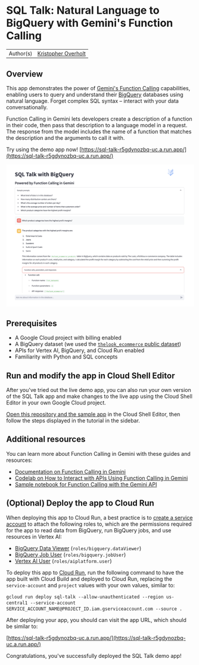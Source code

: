 # SQL Talk: Natural Language to BigQuery with Gemini's Function Calling

| | |
|-|-|
|Author(s) | [Kristopher Overholt](https://github.com/koverholt) |

## Overview

This app demonstrates the power of
[Gemini's Function Calling](https://cloud.google.com/vertex-ai/docs/generative-ai/multimodal/function-calling)
capabilities, enabling users to query and understand their
[BigQuery](https://cloud.google.com/bigquery) databases using natural language.
Forget complex SQL syntax – interact with your data conversationally.

Function Calling in Gemini lets developers create a description of a function in
their code, then pass that description to a language model in a request. The
response from the model includes the name of a function that matches the
description and the arguments to call it with.

Try using the demo app now! [https://sql-talk-r5gdynozbq-uc.a.run.app/](https://sql-talk-r5gdynozbq-uc.a.run.app/)

![SQL Talk Demo App](sql-talk.png)

## Prerequisites

- A Google Cloud project with billing enabled
- A BigQuery dataset (we used the
  [`thelook_ecommerce` public dataset](https://console.cloud.google.com/marketplace/product/bigquery-public-data/thelook-ecommerce))
- APIs for Vertex AI, BigQuery, and Cloud Run enabled
- Familiarity with Python and SQL concepts

## Run and modify the app in Cloud Shell Editor

After you've tried out the live demo app, you can also run your own version of
the SQL Talk app and make changes to the live app using the Cloud Shell Editor
in your own Google Cloud project.

[Open this repository and the sample app](https://shell.cloud.google.com/cloudshell/editor?cloudshell_git_repo=https://github.com/GoogleCloudPlatform/generative-ai.git&cloudshell_workspace=gemini/function-calling/sql-talk-app/&cloudshell_tutorial=tutorial.md&cloudshell_git_branch=sql-talk-tutorials&cloudshell_open_in_editor=app.py)
in the Cloud Shell Editor, then follow the steps displayed in the tutorial in
the sidebar.

## Additional resources

You can learn more about Function Calling in Gemini with these guides and
resources:

- [Documentation on Function Calling in Gemini](https://cloud.google.com/vertex-ai/docs/generative-ai/multimodal/function-calling)
- [Codelab on How to Interact with APIs Using Function Calling in Gemini](https://codelabs.developers.google.com/codelabs/gemini-function-calling)
- [Sample notebook for Function Calling with the Gemini API](https://github.com/GoogleCloudPlatform/generative-ai/blob/main/gemini/function-calling/intro_function_calling.ipynb)

## (Optional) Deploy the app to Cloud Run

When deploying this app to Cloud Run, a best practice is to [create a service
account](https://cloud.google.com/iam/docs/service-accounts-create) to attach
the following roles to, which are the permissions required for the app to read
data from BigQuery, run BigQuery jobs, and use resources in Vertex AI:

- [BigQuery Data Viewer](https://cloud.google.com/bigquery/docs/access-control#bigquery.dataViewer) (`roles/bigquery.dataViewer`)
- [BigQuery Job User](https://cloud.google.com/bigquery/docs/access-control#bigquery.jobUser) (`roles/bigquery.jobUser`)
- [Vertex AI User](https://cloud.google.com/vertex-ai/docs/general/access-control#aiplatform.user) (`roles/aiplatform.user`)

To deploy this app to
[Cloud Run](https://cloud.google.com/run/docs/deploying-source-code), run the
following command to have the app built with Cloud Build and deployed to Cloud
Run, replacing the `service-account` and `project` values with your own values,
similar to:

```shell
gcloud run deploy sql-talk --allow-unauthenticated --region us-central1 --service-account SERVICE_ACCOUNT_NAME@PROJECT_ID.iam.gserviceaccount.com --source .
```

After deploying your app, you should can visit the app URL, which should be
similar to:

[https://sql-talk-r5gdynozbq-uc.a.run.app/](https://sql-talk-r5gdynozbq-uc.a.run.app/)

Congratulations, you've successfully deployed the SQL Talk demo app!
